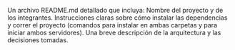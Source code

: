 Un archivo README.md detallado que incluya:
Nombre del proyecto y de los integrantes.
Instrucciones claras sobre cómo instalar las
dependencias y correr el proyecto
(comandos para instalar en ambas carpetas
y para iniciar ambos servidores).
Una breve descripción de la arquitectura y
las decisiones tomadas.